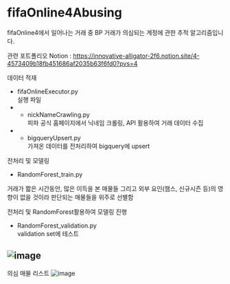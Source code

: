 # fifaOnline4Abusing
fifaOnline4에서 일어나는 거래 중 BP 거래가 의심되는 계정에 관한 추적 알고리즘입니다.

관련 포트폴리오 Notion : https://innovative-alligator-2f6.notion.site/4-4573409b18fb451686af2035b63f6fd0?pvs=4


데이터 적재
- fifaOnlineExecutor.py <br>
실행 파일
- - nickNameCrawling.py <br>
피파 공식 홈페이지에서 닉네임 크롤링, API 활용하여 거래 데이터 수집
- - bigqueryUpsert.py <br>
가져온 데이터를 전처리하여 bigquery에 upsert

전처리 및 모델링
- RandomForest_train.py <br>

거래가 짧은 시간동안, 많은 이득을 본 매물들
그리고 외부 요인(챔스, 신규시즌 등)의 영향이 없을 것이라 판단되는 매물들을 위주로 선별함

전처리 및 RandomForest활용하여 모델링 진행
- RandomForest_validation.py <br>
validation set에 테스트

![image](https://github.com/KangSukWoo1/fifaOnline4Abusing/assets/58423399/2d52feb5-0314-40b3-8129-9e88cf24444e)
---
의심 매물 리스트 ![image](https://github.com/KangSukWoo1/fifaOnline4Abusing/assets/58423399/b9f2ca3a-dd53-4047-bf29-24323d0394e4)

